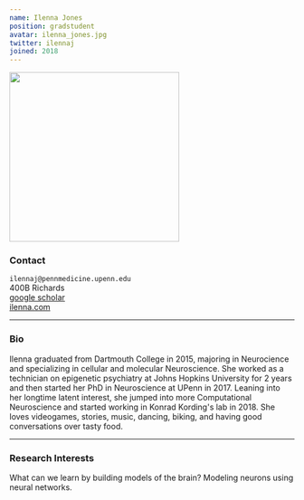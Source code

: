 ```yaml
---
name: Ilenna Jones
position: gradstudent
avatar: ilenna_jones.jpg
twitter: ilennaj
joined: 2018
---
```


<img width="300" src="{{site.baseurl}}/images/people/{{page.avatar}}" data-action="zoom">

### Contact

<i class="fa fa-envelope-o"></i>  `ilennaj@pennmedicine.upenn.edu`<br>
<i class="fa fa-building"></i> 400B Richards <br>
<i class="fa fa-bar-chart"></i> [google scholar](https://scholar.google.com/citations?user=R3yolm0AAAAJ&hl=en) <br>
 [ilenna.com](http://www.ilenna.com)

<hr>

### Bio

Ilenna graduated from Dartmouth College in 2015, majoring in Neurocience and specializing in cellular and molecular Neuroscience. She worked as a technician on epigenetic psychiatry at Johns Hopkins University for 2 years and then started her PhD in Neuroscience at UPenn in 2017. Leaning into her longtime latent interest, she jumped into more Computational Neuroscience and started working in Konrad Kording's lab in 2018. She loves videogames, stories, music, dancing, biking, and having good conversations over tasty food.

<hr>

### Research Interests

What can we learn by building models of the brain? Modeling neurons using neural networks.
